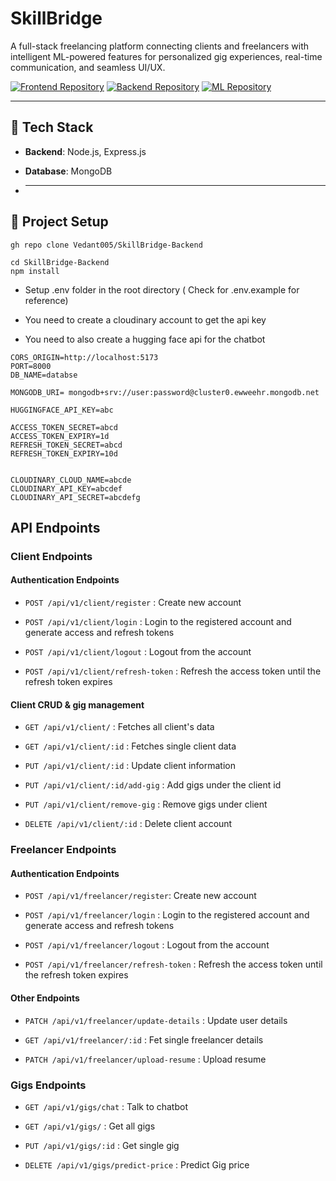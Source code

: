 # SkillBridge

A full-stack freelancing platform connecting clients and freelancers with intelligent ML-powered features for personalized gig experiences, real-time communication, and seamless UI/UX.

[![Frontend Repository](https://img.shields.io/badge/GitHub-Frontend-blue?logo=github)](https://github.com/Vedant005/SkillBridge-Frontend)
[![Backend Repository](https://img.shields.io/badge/GitHub-Backend-blue?logo=github)](https://github.com/Vedant005/SkillBridge-Backend)
[![ML Repository](https://img.shields.io/badge/GitHub-ML-blue?logo=github)](https://github.com/Vedant005/Skillbridge-ML)

---

## 🚀 Tech Stack

- **Backend**: Node.js, Express.js
- **Database**: MongoDB

- ***

## 📁 Project Setup

```
gh repo clone Vedant005/SkillBridge-Backend
```

```
cd SkillBridge-Backend
npm install
```

- Setup .env folder in the root directory ( Check for .env.example for reference)

- You need to create a cloudinary account to get the api key
- You need to also create a hugging face api for the chatbot

```
CORS_ORIGIN=http://localhost:5173
PORT=8000
DB_NAME=databse

MONGODB_URI= mongodb+srv://user:password@cluster0.ewweehr.mongodb.net

HUGGINGFACE_API_KEY=abc

ACCESS_TOKEN_SECRET=abcd
ACCESS_TOKEN_EXPIRY=1d
REFRESH_TOKEN_SECRET=abcd
REFRESH_TOKEN_EXPIRY=10d


CLOUDINARY_CLOUD_NAME=abcde
CLOUDINARY_API_KEY=abcdef
CLOUDINARY_API_SECRET=abcdefg
```

## API Endpoints

### Client Endpoints

#### Authentication Endpoints

- `POST /api/v1/client/register` : Create new account

* `POST /api/v1/client/login` : Login to the registered account and generate access and refresh tokens

- `POST /api/v1/client/logout` : Logout from the account

* `POST /api/v1/client/refresh-token` : Refresh the access token until the refresh token expires

#### Client CRUD & gig management

- `GET /api/v1/client/` : Fetches all client's data

* `GET /api/v1/client/:id` : Fetches single client data

- `PUT /api/v1/client/:id` : Update client information

* `PUT /api/v1/client/:id/add-gig` : Add gigs under the client id

- `PUT /api/v1/client/remove-gig` : Remove gigs under client

* `DELETE /api/v1/client/:id` : Delete client account

### Freelancer Endpoints

#### Authentication Endpoints

- `POST /api/v1/freelancer/register`: Create new account

* `POST /api/v1/freelancer/login` : Login to the registered account and generate access and refresh tokens

- `POST /api/v1/freelancer/logout` : Logout from the account

* `POST /api/v1/freelancer/refresh-token` : Refresh the access token until the refresh token expires

#### Other Endpoints

- `PATCH /api/v1/freelancer/update-details` : Update user details

* `GET /api/v1/freelancer/:id` : Fet single freelancer details

- `PATCH /api/v1/freelancer/upload-resume` : Upload resume

### Gigs Endpoints

- `GET /api/v1/gigs/chat` : Talk to chatbot

* `GET /api/v1/gigs/` : Get all gigs

- `PUT /api/v1/gigs/:id` : Get single gig

* `DELETE /api/v1/gigs/predict-price` : Predict Gig price

